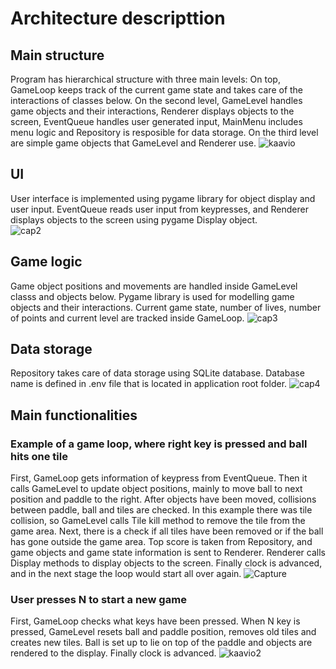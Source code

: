 # Architecture descripttion

## Main structure
Program has hierarchical structure with three main levels: On top, GameLoop keeps track of the current game state and takes care of the interactions of classes below. On the second level, GameLevel handles game objects and their interactions, Renderer displays objects to the screen, EventQueue handles user generated input, MainMenu includes menu logic and Repository is resposible for data storage. On the third level are simple game objects that GameLevel and Renderer use. 
![kaavio](https://user-images.githubusercontent.com/76871257/147405485-0c727660-818b-479d-92f2-9d7e09c8d368.PNG)

## UI
User interface is implemented using pygame library for object display and user input. EventQueue reads user input from keypresses, and Renderer displays objects to the screen using pygame Display object.  
![cap2](https://user-images.githubusercontent.com/76871257/145710098-3a30dd83-f3e8-4139-ba6f-828e9bdc5f40.PNG)

## Game logic
Game object positions and movements are handled inside GameLevel classs and objects below. Pygame library is used for modelling game objects and their interactions. Current game state, number of lives, number of points and current level are tracked inside GameLoop.
![cap3](https://user-images.githubusercontent.com/76871257/145710314-bcb37b73-7739-43b9-b305-bebad2e79092.PNG)

## Data storage
Repository takes care of data storage using SQLite database. Database name is defined in .env file that is located in application root folder.
![cap4](https://user-images.githubusercontent.com/76871257/145710447-6de2eead-714e-4b41-8c55-c88b3fcc2be4.PNG)

## Main functionalities

### Example of a game loop, where right key is pressed and ball hits one tile
First, GameLoop gets information of keypress from EventQueue. Then it calls GameLevel to update object positions, mainly to move ball to next position and paddle to the right. After objects have been moved, collisions between paddle, ball and tiles are checked. In this example there was tile collision, so GameLevel calls Tile kill method to remove the tile from the game area. Next, there is a check if all tiles have been removed or if the ball has gone outside the game area. Top score is taken from Repository, and game objects and game state information is sent to Renderer. Renderer calls Display methods to display objects to the screen. Finally clock is advanced, and in the next stage the loop would start all over again. 
![Capture](https://user-images.githubusercontent.com/76871257/145853516-9f685755-8209-4168-85ec-8d325e07bee7.PNG)

### User presses N to start a new game
First, GameLoop checks what keys have been pressed. When N key is pressed, GameLevel resets ball and paddle position, removes old tiles and creates new tiles. Ball is set up to lie on top of the paddle and objects are rendered to the display. Finally clock is advanced.
![kaavio2](https://user-images.githubusercontent.com/76871257/145069517-b10af718-548a-443f-b019-c36abe461fd2.PNG)



